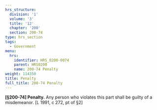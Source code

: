 ```yaml
---
hrs_structure:
  division: '1'
  volume: '3'
  title: '12'
  chapter: '200'
  section: 200-74
type: hrs_section
tags:
  - Government
menu:
  hrs:
    identifier: HRS_0200-0074
    parent: HRS0200
    name: 200-74 Penalty
weight: 114350
title: Penalty
full_title: 200-74 Penalty
---
```

**[§200-74] Penalty.** Any person who violates this part shall be guilty of a misdemeanor. [L 1991, c 272, pt of §2]